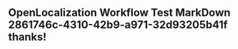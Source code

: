 <properties
ms.topic="hero-topic"
ms.test1="hero-topic"
ms.test2="test"/>

## OpenLocalization Workflow Test MarkDown 2861746c-4310-42b9-a971-32d93205b41f thanks!
